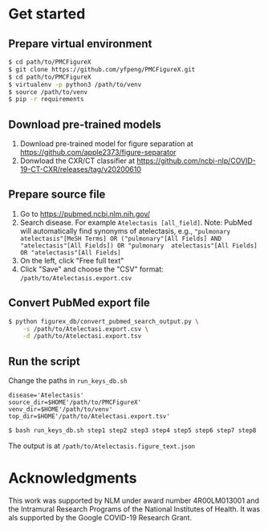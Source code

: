 # Get started

## Prepare virtual environment

```bash
$ cd path/to/PMCFigureX
$ git clone https://github.com/yfpeng/PMCFigureX.git
$ cd path/to/PMCFigureX
$ virtualenv -p python3 /path/to/venv
$ source /path/to/venv
$ pip -r requirements
```

## Download pre-trained models

1. Download pre-trained model for figure separation at https://github.com/apple2373/figure-separator
2. Donwload the CXR/CT classifier at https://github.com/ncbi-nlp/COVID-19-CT-CXR/releases/tag/v20200610

## Prepare source file

1. Go to https://pubmed.ncbi.nlm.nih.gov/
2. Search disease. For example `Atelectasis [all_field]`. Note: PubMed will automatically find synonyms of atelectasis, 
   e.g., `"pulmonary atelectasis"[MeSH Terms] OR ("pulmonary"[All Fields] AND "atelectasis"[All Fields]) OR "pulmonary 
   atelectasis"[All Fields] OR "atelectasis"[All Fields]`
3. On the left, click "Free full text"
4. Click "Save" and choose the "CSV" format: `/path/to/Atelectasis.export.csv`

## Convert PubMed export file

```bash
$ python figurex_db/convert_pubmed_search_output.py \
    -s /path/to/Atelectasi.export.csv \
    -d /path/to/Atelectasi.export.tsv
```

## Run the script

Change the paths in `run_keys_db.sh`

```text
disease='Atelectasis'
source_dir=$HOME'/path/to/PMCFigureX'
venv_dir=$HOME'/path/to/venv'
top_dir=$HOME'/path/to/Atelectasi.export.tsv'
```

```bash
$ bash run_keys_db.sh step1 step2 step3 step4 step5 step6 step7 step8
```

The output is at `/path/to/Atelectasis.figure_text.json`

# Acknowledgments

This work was supported by NLM under award number 4R00LM013001 and the Intramural Research Programs of the 
National Institutes of Health. It was als supported by the Google COVID-19 Research Grant.
